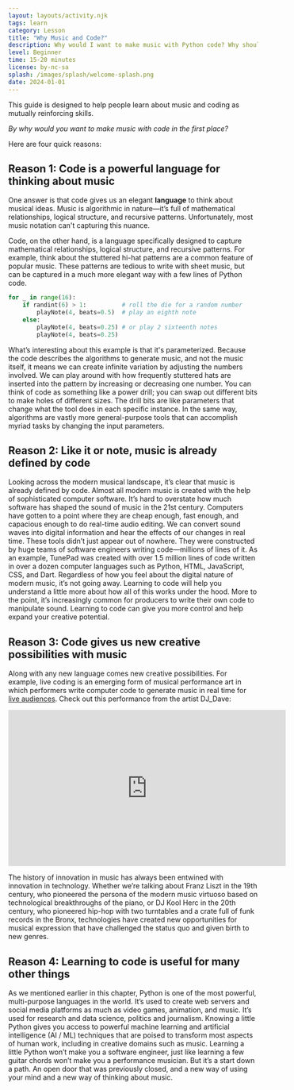 ```yaml
---
layout: layouts/activity.njk
tags: learn
category: Lesson
title: "Why Music and Code?"
description: Why would I want to make music with Python code? Why should I learn how to code?
level: Beginner
time: 15-20 minutes
license: by-nc-sa
splash: /images/splash/welcome-splash.png
date: 2024-01-01
---
```


This guide is designed to help people learn about music and coding as mutually reinforcing skills. 

*By why would you want to make music with code in the first place?*

Here are four quick reasons:

## Reason 1: Code is a powerful language for thinking about music

One answer is that code gives us an elegant **language** to think about musical ideas. Music is algorithmic in nature—it’s full of mathematical relationships, logical structure, and recursive patterns. Unfortunately, most music notation can't capturing this nuance.

Code, on the other hand, is a language specifically designed to capture mathematical relationships, logical structure, and recursive patterns. For example, think about the stuttered hi-hat patterns are a common feature of popular music. These patterns are tedious to write with sheet music, but can be captured in a much more elegant way with a few lines of Python code.
```python
for _ in range(16):
    if randint(6) > 1:          # roll the die for a random number
        playNote(4, beats=0.5)  # play an eighth note
    else:
        playNote(4, beats=0.25) # or play 2 sixteenth notes
        playNote(4, beats=0.25)
```
What’s interesting about this example is that it's parameterized. Because the code describes the algorithms to generate music, and not the music itself, it means we can create infinite variation by adjusting the numbers involved. We can play around with how frequently stuttered hats are inserted into the pattern by increasing or decreasing one number. You can think of code as something like a power drill; you can swap out different bits to make holes of different sizes. The drill bits are like parameters that change what the tool does in each specific instance. In the same way, algorithms are vastly more general-purpose tools that can accomplish myriad tasks by changing the input parameters.

## Reason 2: Like it or note, music is already defined by code
Looking across the modern musical landscape, it’s clear that music is already defined by code. Almost all modern music is created with the help of sophisticated computer software. It’s hard to overstate how much software has shaped the sound of music in the 21st century. Computers have gotten to a point where they are cheap enough, fast enough, and capacious enough to do real-time audio editing. We can convert sound waves into digital information and hear the effects of our changes in real time. These tools didn’t just appear out of nowhere. They were constructed by huge teams of software engineers writing code—millions of lines of it. As an example, TunePad was created with over 1.5 million lines of code written in over a dozen computer languages such as Python, HTML, JavaScript, CSS, and Dart. Regardless of how you feel about the digital nature of modern music, it’s not going away. Learning to code will help you understand a little more about how all of this works under the hood. More to the point, it’s increasingly common for producers to write their own code to manipulate sound. Learning to code can give you more control and help expand your creative potential.

## Reason 3: Code gives us new creative possibilities with music
Along with any new language comes new creative possibilities. For example, live coding is an emerging form of musical performance art in which performers write computer code to generate music in real time for [live audiences](https://www.nytimes.com/2019/10/04/style/live-code-music.html). Check out this performance from the artist DJ_Dave:

<iframe width="560" height="315" src="https://www.youtube.com/embed/JiQHclg_648?si=hpSDBN5DYNjxyFDw" title="YouTube video player" frameborder="0" allow="accelerometer; autoplay; clipboard-write; encrypted-media; gyroscope; picture-in-picture; web-share" allowfullscreen></iframe>

The history of innovation in music has always been entwined with innovation in technology. Whether we’re talking about Franz Liszt in the 19th century, who pioneered the persona of the modern music virtuoso based on technological breakthroughs of the piano, or DJ Kool Herc in the 20th century, who pioneered hip-hop with two turntables and a crate full of funk records in the Bronx, technologies have created new opportunities for musical expression that have challenged the status quo and given birth to new genres.

## Reason 4: Learning to code is useful for many other things
As we mentioned earlier in this chapter, Python is one of the most powerful, multi-purpose languages in the world. It’s used to create web servers and social media platforms as much as video games, animation, and music. It’s used for research and data science, politics and journalism. Knowing a little Python gives you access to powerful machine learning and artificial intelligence (AI / ML) techniques that are poised to transform most aspects of human work, including in creative domains such as music. Learning a little Python won’t make you a software engineer, just like learning a few guitar chords won’t make you a performance musician. But it’s a start down a path. An open door that was previously closed, and a new way of using your mind and a new way of thinking about music. 

